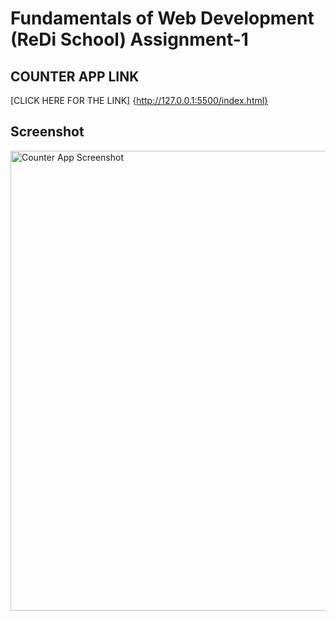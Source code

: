 # Fundamentals of Web Development (ReDi School) Assignment-1
## COUNTER APP LINK
[CLICK HERE FOR THE LINK] {http://127.0.0.1:5500/index.html}

## Screenshot
<img width="736" alt="Counter App Screenshot" src="https://github.com/user-attachments/assets/ae426dd8-f047-433b-8239-85e0a6b7ac5f">


